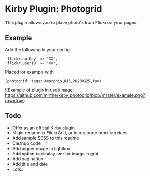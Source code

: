 # Kirby Plugin: Photogrid

This plugin allows you to place photo's from Flickr on your pages.

## Example 

Add the following to your config:

    'flickr.apiKey' => 'XX',
    'flickr.userID' => 'XX',

Placed for example with 

    (photogrid: tags: Amorphis,013,20200125,fav)

![Example of plugin in use](image: https://github.com/mirthe/kirby_photogrid/blob/master/example.png?raw=true)

## Todo

- Offer as an official Kirby plugin
- Might rename to FlickrGrid, or incorporate other services
- Add sample SCSS to this readme
- Cleanup code
- Add bigger image in lightbox
- Add option to display smaller image in grid
- Add pagination
- Add title and date
- Lots..

